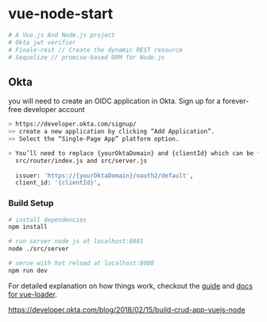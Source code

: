 # vue-node-start

``` bash
# A Vue.js And Node.js project
# Okta jwt verifier 
# Finale-rest // Create the dynamic REST resource
# Sequelize // promise-based ORM for Node.js
```

## Okta
you will need to create an OIDC application in Okta. Sign up for a forever-free developer account
``` bash
> https://developer.okta.com/signup/
>> create a new application by clicking “Add Application”.
>> Select the “Single-Page App” platform option.

> You’ll need to replace {yourOktaDomain} and {clientId} which can be found on your application overview page in the Okta Developer Console.
  src/router/index.js and src/server.js
  
  issuer: 'https://{yourOktaDomain}/oauth2/default',
  client_id: '{clientId}',
```
### Build Setup

``` bash
# install dependencies
npm install

# run server node js at localhost:8081
node ./src/server

# serve with hot reload at localhost:8080
npm run dev

```

For detailed explanation on how things work, checkout the [guide](http://vuejs-templates.github.io/webpack/) and [docs for vue-loader](http://vuejs.github.io/vue-loader).

https://developer.okta.com/blog/2018/02/15/build-crud-app-vuejs-node
